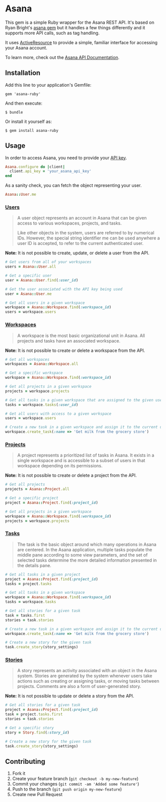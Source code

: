 # Asana

This gem is a simple Ruby wrapper for the Asana REST API. It's based on Ryan
Bright's [asana gem](https://github.com/rbright/asana) but it handles a few
things differently and it supports more API calls, such as tag handling.

It uses
[ActiveResource][] to provide a simple, familiar interface for accessing
your Asana account.

To learn more, check out the [Asana API Documentation][].

## Installation

Add this line to your application's Gemfile:

    gem 'asana-ruby'

And then execute:

    $ bundle

Or install it yourself as:

    $ gem install asana-ruby

## Usage

In order to access Asana, you need to provide your [API key][].


```ruby
Asana.configure do |client|
  client.api_key = 'your_asana_api_key'
end
```

As a sanity check, you can fetch the object representing your user.

```ruby
Asana::User.me
```

### [Users][]

> A user object represents an account in Asana that can be given access to
> various workspaces, projects, and tasks.
>
> Like other objects in the system, users are referred to by numerical IDs.
> However, the special string identifier me can be used anywhere a user ID is
> accepted, to refer to the current authenticated user.

**Note:** It is not possible to create, update, or delete a user from
the API.

```ruby
# Get users from all of your workspaces
users = Asana::User.all

# Get a specific user
user = Asana::User.find(:user_id)

# Get the user associated with the API key being used
user = Asana::User.me

# Get all users in a given workspace
workspace = Asana::Workspace.find(:workspace_id)
users = workspace.users
```

### [Workspaces][]

> A workspace is the most basic organizational unit in Asana. All projects
> and tasks have an associated workspace.

**Note:** It is not possible to create or delete a workspace from the API.

```ruby
# Get all workspaces
workspaces = Asana::Workspace.all

# Get a specific workspace
workspace = Asana::Workspace.find(:workspace_id)

# Get all projects in a given workspace
projects = workspace.projects

# Get all tasks in a given workspace that are assigned to the given user
tasks = workspace.tasks(:user_id)

# Get all users with access to a given workspace
users = workspace.users

# Create a new task in a given workspace and assign it to the current user
workspace.create_task(:name => 'Get milk from the grocery store')
```

### [Projects][]

> A project represents a prioritized list of tasks in Asana. It exists in a
> single workspace and is accessible to a subset of users in that workspace
> depending on its permissions.

**Note:** It is not possible to create or delete a project from the API.

```ruby
# Get all projects
projects = Asana::Project.all

# Get a specific project
project = Asana::Project.find(:project_id)

# Get all projects in a given workspace
workspace = Asana::Workspace.find(:workspace_id)
projects = workspace.projects
```

### [Tasks][]

> The task is the basic object around which many operations in Asana are
> centered. In the Asana application, multiple tasks populate the middle
> pane according to some view parameters, and the set of selected tasks
> determine the more detailed information presented in the details pane.

```ruby
# Get all tasks in a given project
project = Asana::Project.find(:project_id)
tasks = project.tasks

# Get all tasks in a given workspace
workspace = Asana::Workspace.find(:workspace_id)
tasks = workspace.tasks

# Get all stories for a given task
task = tasks.first
stories = task.stories

# Create a new task in a given workspace and assign it to the current user
workspace.create_task(:name => 'Get milk from the grocery store')

# Create a new story for the given task
task.create_story(story_settings)
```

### [Stories][]

> A story represents an activity associated with an object in the Asana
> system. Stories are generated by the system whenever users take actions
> such as creating or assigning tasks, or moving tasks between projects.
> Comments are also a form of user-generated story.

**Note:** It is not possible to update or delete a story from the API.

```ruby
# Get all stories for a given task
project = Asana::Project.find(:project_id)
task = project.tasks.first
stories = task.stories

# Get a specific story
story = Story.find(:story_id)

# Create a new story for the given task
task.create_story(story_settings)
```

## Contributing

1. Fork it
2. Create your feature branch (`git checkout -b my-new-feature`)
3. Commit your changes (`git commit -am 'Added some feature'`)
4. Push to the branch (`git push origin my-new-feature`)
5. Create new Pull Request

[API key]: http://app.asana.com/-/account_api
[ActiveResource]: http://api.rubyonrails.org/classes/ActiveResource/Base.html
[Asana API Documentation]: http://developer.asana.com/documentation/
[Users]: http://developer.asana.com/documentation/#users
[Workspaces]: http://developer.asana.com/documentation/#workspaces
[Projects]: http://developer.asana.com/documentation/#projects
[Tasks]: http://developer.asana.com/documentation/#tasks
[Stories]: http://developer.asana.com/documentation/#stories
